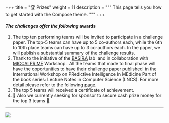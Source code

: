 
+++
title = "🏆 Prizes"
weight = 11
description = """
This page tells you how to get started with the Compose theme.
"""
+++



#### **_The challenges offer the following_ awards**

1.  The top ten performing teams will be invited to participate in a challenge paper. The top-5 teams can have up to 5 co-authors each, while the 6th to 10th place teams can have up to 3 co-authors each. In the paper, we will publish a substantial summary of the challenge results.
2.  Thank to the initiative of the [BASIRA](https://basira-lab.com/) lab  and in collaboration with [MICCAI PRIME](https://basira-lab.com/prime-miccai-2024/) Workshop.  All the teams that made to final phase will have the opportunities to have their challenge paper published  in the International Workshop on PRedictive Intelligence In MEdicine Part of the book series: Lecture Notes in Computer Science (LNCS). For more detail please refer to the following [page](https://youvenz.github.io/MARIO_challenge.github.io/docs/compose/challenge_paper/).   
3.  The top 5 teams will received a certificate of achievement.
4.  🤑 Also we currently seeking for sponsor to secure cash prize money for the top 3 teams 🤑.

* * *

![](../../../images/sponsors.png)